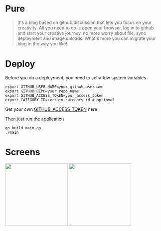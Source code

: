 # Pure

> It's a blog based on github discussion that lets you focus on your creativity. All you need to do is open your browser, log in to github and start your creative journey, no more worry about file, sync deployment and image uploads. What's more  you can migrate your blog in the way you like!

# Deploy

Before you do a deployment, you need to set a few system variables

```shell
export GITHUB_USER_NAME=your_github_username
export GITHUB_REPO=your_repo_name
export GITHUB_ACCESS_TOKEN=your_access_token
export CATEGORY_ID=certain_category_id # optional
```
Get your own [GITHUB_ACCESS_TOKEN](https://github.com/settings/tokens) here

Then just run the application

```shell
go build main.go
./main
```

# Screens

<image src="./screens/homepage.png" width="200"/>
<image src="./screens/postpage.png" width="200"/>
